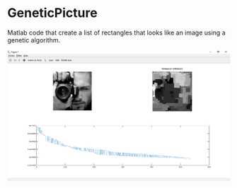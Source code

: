 # GeneticPicture
Matlab code that create a list of rectangles that looks like an image using a genetic algorithm.

![Example](/example.png?raw=true "Example")
